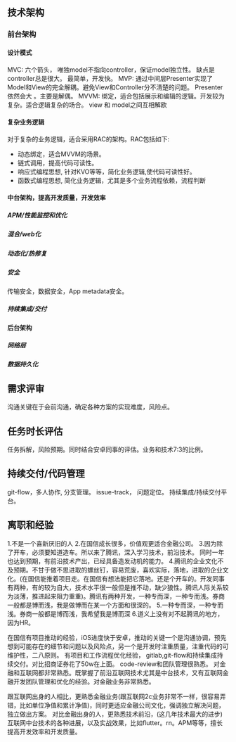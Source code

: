## 技术架构

### 前台架构

#### 设计模式

MVC: 六个箭头， 唯独model不指向controller，保证model独立性。 缺点是controller总是很大。 最简单，开发快。
MVP: 通过中间层Presenter实现了Model和View的完全解耦。避免View和Controller分不清楚的问题。 Presenter依然会大 。主要是解偶。
MVVM: 绑定，适合包括展示和编辑的逻辑。开发较为复杂。适合逻辑复杂的场合。 view 和 model之间互相解欧

#### 复杂业务逻辑

对于复杂的业务逻辑，适合采用RAC的架构。RAC包括如下:

- 动态绑定，适合MVVM的场景。
- 链式调用，提高代码可读性。
- 响应式编程思想, 针对KVO等等，简化业务逻辑,使代码可读性好。
- 函数式编程思想, 简化业务逻辑，尤其是多个业务流程依赖，流程判断

#### 中台架构，提高开发质量，开发效率

##### APM/性能监控和优化
##### 混合/web化
##### 动态化/热修复
##### 安全

传输安全，数据安全，App metadata安全。

##### 持续集成/交付

#### 后台架构

##### 网络层

##### 数据持久化



## 需求评审

沟通关键在于会前沟通，确定各种方案的实现难度，风险点。

## 任务时长评估

任务拆解，风险预期。同时结合安卓同事的评估。业务和技术7:3的比例。

## 持续交付/代码管理

git-flow，多人协作, 分支管理。
issue-track， 问题定位。
持续集成/持续交付平台。


## 离职和经验

1.不是一个喜新厌旧的人
2.在国信成长很多，价值观更适合金融公司。
3.因为除了开车，必须要知道造车。所以来了腾讯，深入学习技术，前沿技术。 同时一年也达到预期，有前沿技术产出，已经具备造发动机的能力。
4.腾讯的企业文化不及预期。不甘于做不思进取的螺丝钉，容易荒废，喜欢实际，落地，进取的企业文化。(在国信能推着项目走。在国信有想法能把它落地。还是个开车的。开发同事有两种，有的较为自大，技术水平很一般但是推不动，缺少狼性。腾讯人际关系较为淡薄，推进起来阻力重重)。腾讯有两种开发，一种专而深，一种专而浅。券商一般都是博而浅，我是做博而在某一个方面和很深的。
5.一种专而深，一种专而浅。券商一般都是博而浅，我希望我是博而深
6.道义上没有对不起腾讯的地方，因为HR。


在国信有项目推动的经验，iOS进度快于安卓，推动的关键一个是沟通协调，预先想到可能存在的细节和问题以及风险点，另一个是开发时注重质量，注重代码的可维护性，二八原则。
有项目和工作流程优化经验， gitlab,git-flow和持续集成持续交付。对比招商证券花了50w在上面。
code-review和团队管理很熟悉。
对金融和互联网都非常熟悉。既掌握了前沿互联网技术尤其是中台技术，又有互联网金融开发团队管理和优化的经验。对金融业务非常熟悉。

跟互联网出身的人相比，更熟悉金融业务(跟互联网2c业务非常不一样，很容易弄错，比如单位净值和累计净值)，同时更适应金融公司文化，强调独立解决问题，独立做出方案。
对比金融出身的人，更熟悉技术前沿，(这几年技术最大的进步)互联网中台技术的各种进展，以及实战效果，比如flutter。rn。APM等等，擅长提高开发效率和开发质量。
